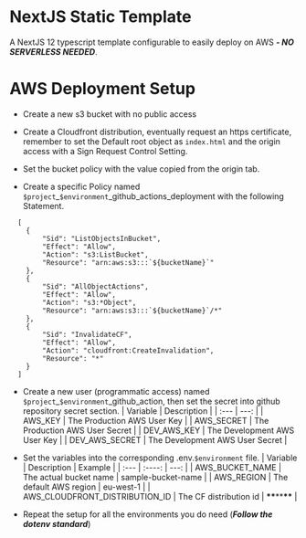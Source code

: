 # NextJS Static Template

A NextJS 12 typescript template configurable to easily deploy on AWS **_- NO SERVERLESS NEEDED_**.

# AWS Deployment Setup

- Create a new s3 bucket with no public access

- Create a Cloudfront distribution, eventually request an https certificate, remember to set the Default root object as `index.html` and the origin access with a Sign Request Control Setting.

- Set the bucket policy with the value copied from the origin tab.

- Create a specific Policy named `$project`\_`$environment`\_github_actions_deployment with the following Statement.

```
  [
    {
        "Sid": "ListObjectsInBucket",
        "Effect": "Allow",
        "Action": "s3:ListBucket",
        "Resource": "arn:aws:s3:::`${bucketName}`"
    },
    {
        "Sid": "AllObjectActions",
        "Effect": "Allow",
        "Action": "s3:*Object",
        "Resource": "arn:aws:s3:::`${bucketName}`/*"
    },
    {
        "Sid": "InvalidateCF",
        "Effect": "Allow",
        "Action": "cloudfront:CreateInvalidation",
        "Resource": "*"
    }
  ]
```

- Create a new user (programmatic access) named `$project`\_`$environment`\_github_action, then set the secret into github repository secret section.
  | Variable | Description |
  | :--- | ---: |
  | AWS_KEY | The Production AWS User Key |
  | AWS_SECRET | The Production AWS User Secret |
  | DEV_AWS_KEY | The Development AWS User Key |
  | DEV_AWS_SECRET | The Development AWS User Secret |

- Set the variables into the corresponding .env.`$environment` file.
  | Variable | Description | Example |
  | :--- | :----: | ---: |
  | AWS_BUCKET_NAME | The actual bucket name | sample-bucket-name |
  | AWS_REGION | The default AWS region | eu-west-1 |
  | AWS_CLOUDFRONT_DISTRIBUTION_ID | The CF distribution id | **\*\***\*\***\*\*** |

- Repeat the setup for all the environments you do need (**_Follow the dotenv standard_**)
